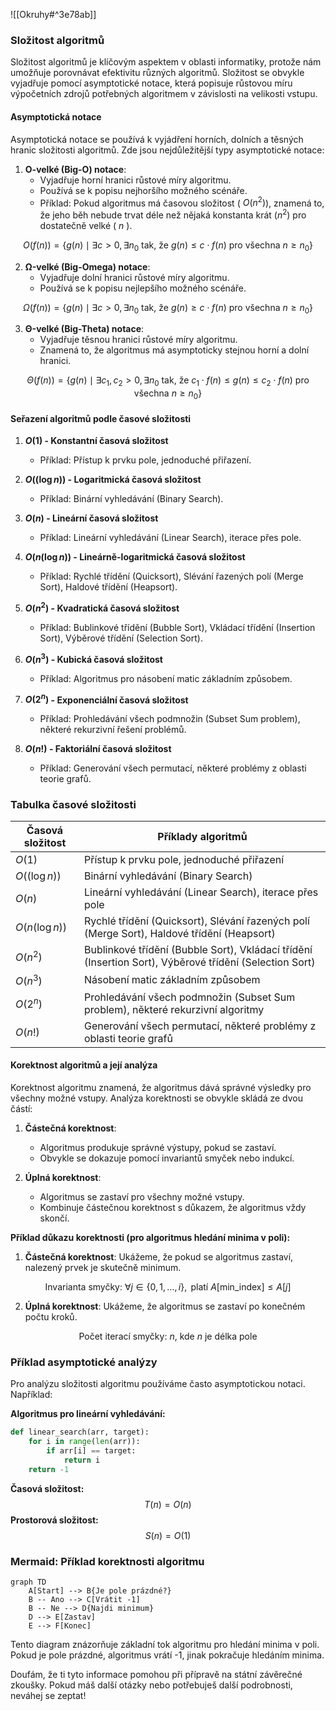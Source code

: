 ![[Okruhy#^3e78ab]]

### Složitost algoritmů

Složitost algoritmů je klíčovým aspektem v oblasti informatiky, protože nám umožňuje porovnávat efektivitu různých algoritmů. Složitost se obvykle vyjadřuje pomocí asymptotické notace, která popisuje růstovou míru výpočetních zdrojů potřebných algoritmem v závislosti na velikosti vstupu.

#### Asymptotická notace

Asymptotická notace se používá k vyjádření horních, dolních a těsných hranic složitosti algoritmů. Zde jsou nejdůležitější typy asymptotické notace:

1. **O-velké (Big-O) notace**:
   - Vyjadřuje horní hranici růstové míry algoritmu.
   - Používá se k popisu nejhoršího možného scénáře.
   - Příklad: Pokud algoritmus má časovou složitost ( $O(n^2)$), znamená to, že jeho běh nebude trvat déle než nějaká konstanta krát ($n^2$) pro dostatečně velké ( $n$ ).

$$ O(f(n)) = \{ g(n) \mid \exists c > 0, \exists n_0 \text{ tak, že } g(n) \leq c \cdot f(n) \text{ pro všechna } n \geq n_0 \}$$

2. **Ω-velké (Big-Omega) notace**:
   - Vyjadřuje dolní hranici růstové míry algoritmu.
   - Používá se k popisu nejlepšího možného scénáře.

$$\Omega(f(n)) = \{ g(n) \mid \exists c > 0, \exists n_0 \text{ tak, že } g(n) \geq c \cdot f(n) \text{ pro všechna } n \geq n_0 \}$$

3. **Θ-velké (Big-Theta) notace**:
   - Vyjadřuje těsnou hranici růstové míry algoritmu.
   - Znamená to, že algoritmus má asymptoticky stejnou horní a dolní hranici.

$$\Theta(f(n)) = \{ g(n) \mid \exists c_1, c_2 > 0, \exists n_0 \text{ tak, že } c_1 \cdot f(n) \leq g(n) \leq c_2 \cdot f(n) \text{ pro všechna } n \geq n_0 \} $$

#### Seřazení algoritmů podle časové složitosti

1. **$O(1)$ - Konstantní časová složitost**
   - Příklad: Přístup k prvku pole, jednoduché přiřazení.

2. **$O((\log n))$ - Logaritmická časová složitost**
   - Příklad: Binární vyhledávání (Binary Search).

3. **$O(n)$ - Lineární časová složitost**
   - Příklad: Lineární vyhledávání (Linear Search), iterace přes pole.

4. **$O(n (\log n))$ - Lineárně-logaritmická časová složitost**
   - Příklad: Rychlé třídění (Quicksort), Slévání řazených polí (Merge Sort), Haldové třídění (Heapsort).

5. **$O(n^2)$ - Kvadratická časová složitost**
   - Příklad: Bublinkové třídění (Bubble Sort), Vkládací třídění (Insertion Sort), Výběrové třídění (Selection Sort).

6. **$O(n^3)$ - Kubická časová složitost**
   - Příklad: Algoritmus pro násobení matic základním způsobem.

7. **$O(2^n)$ - Exponenciální časová složitost**
   - Příklad: Prohledávání všech podmnožin (Subset Sum problem), některé rekurzivní řešení problémů.

8. **$O(n!)$ - Faktoriální časová složitost**
   - Příklad: Generování všech permutací, některé problémy z oblasti teorie grafů.

### Tabulka časové složitosti

| Časová složitost | Příklady algoritmů                                                                                     |
| ---------------- | ------------------------------------------------------------------------------------------------------ |
| $O(1)$           | Přístup k prvku pole, jednoduché přiřazení                                                             |
| $O((\log n))$    | Binární vyhledávání (Binary Search)                                                                    |
| $O(n)$           | Lineární vyhledávání (Linear Search), iterace přes pole                                                |
| $O(n (\log n))$  | Rychlé třídění (Quicksort), Slévání řazených polí (Merge Sort), Haldové třídění (Heapsort)             |
| $O(n^2)$         | Bublinkové třídění (Bubble Sort), Vkládací třídění (Insertion Sort), Výběrové třídění (Selection Sort) |
| $O(n^3)$         | Násobení matic základním způsobem                                                                      |
| $O(2^n)$         | Prohledávání všech podmnožin (Subset Sum problem), některé rekurzivní algoritmy                        |
| $O(n!)$          | Generování všech permutací, některé problémy z oblasti teorie grafů                                    |

#### Korektnost algoritmů a její analýza

Korektnost algoritmu znamená, že algoritmus dává správné výsledky pro všechny možné vstupy. Analýza korektnosti se obvykle skládá ze dvou částí:

1. **Částečná korektnost**:
   - Algoritmus produkuje správné výstupy, pokud se zastaví.
   - Obvykle se dokazuje pomocí invariantů smyček nebo indukcí.

2. **Úplná korektnost**:
   - Algoritmus se zastaví pro všechny možné vstupy.
   - Kombinuje částečnou korektnost s důkazem, že algoritmus vždy skončí.

**Příklad důkazu korektnosti (pro algoritmus hledání minima v poli):**

1. **Částečná korektnost**: Ukážeme, že pokud se algoritmus zastaví, nalezený prvek je skutečně minimum.

$$ \text{Invarianta smyčky: } \forall j \in \{0, 1, \ldots, i\}, \text{ platí } A[\text{min\_index}] \leq A[j] $$

2. **Úplná korektnost**: Ukážeme, že algoritmus se zastaví po konečném počtu kroků.

$$ \text{Počet iterací smyčky: } n \text{, kde } n \text{ je délka pole}$$

### Příklad asymptotické analýzy

Pro analýzu složitosti algoritmu používáme často asymptotickou notaci. Například:

**Algoritmus pro lineární vyhledávání:**

```python
def linear_search(arr, target):
    for i in range(len(arr)):
        if arr[i] == target:
            return i
    return -1
```

**Časová složitost:**
$$
T(n) = O(n)
$$
**Prostorová složitost:**
$$S(n) = O(1)$$

### Mermaid: Příklad korektnosti algoritmu

```mermaid
graph TD
    A[Start] --> B{Je pole prázdné?}
    B -- Ano --> C[Vrátit -1]
    B -- Ne --> D{Najdi minimum}
    D --> E[Zastav]
    E --> F[Konec]
```

Tento diagram znázorňuje základní tok algoritmu pro hledání minima v poli. Pokud je pole prázdné, algoritmus vrátí -1, jinak pokračuje hledáním minima.

Doufám, že ti tyto informace pomohou při přípravě na státní závěrečné zkoušky. Pokud máš další otázky nebo potřebuješ další podrobnosti, neváhej se zeptat!
